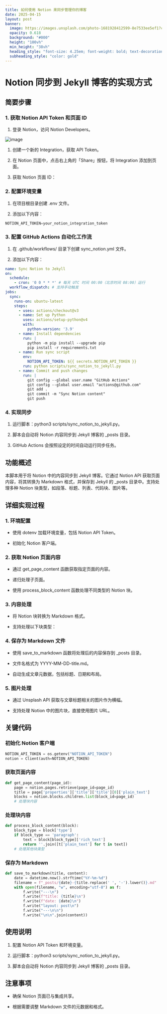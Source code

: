 ```yaml
---
title: 如何使用 Notion 来同步管理你的博客
date: 2025-04-15
layout: post
banner:
  image: https://images.unsplash.com/photo-1681928412599-8e7533ee5ef1?crop=entropy&cs=tinysrgb&fit=max&fm=jpg&ixid=M3w2OTIwMzJ8MHwxfHJhbmRvbXx8fHx8fHx8fDE3NDQ3NTU1OTV8&ixlib=rb-4.0.3&q=80&w=1080
  opacity: 0.618
  background: "#000"
  height: "100vh"
  min_height: "38vh"
  heading_style: "font-size: 4.25em; font-weight: bold; text-decoration: underline"
  subheading_style: "color: gold"
---
```


# Notion 同步到 Jekyll 博客的实现方式

## 简要步骤

### 1. 获取 Notion API Token 和页面 ID

1. 登录 Notion，访问 Notion Developers。

![image](https://prod-files-secure.s3.us-west-2.amazonaws.com/a7a0cc5a-89b9-4cda-8686-1fba0ca52f40/d19c1afe-dea5-4312-9333-786b0ba83054/image.png?X-Amz-Algorithm=AWS4-HMAC-SHA256&X-Amz-Content-Sha256=UNSIGNED-PAYLOAD&X-Amz-Credential=ASIAZI2LB466RPNDO4KY%2F20250415%2Fus-west-2%2Fs3%2Faws4_request&X-Amz-Date=20250415T221954Z&X-Amz-Expires=3600&X-Amz-Security-Token=IQoJb3JpZ2luX2VjEKv%2F%2F%2F%2F%2F%2F%2F%2F%2F%2FwEaCXVzLXdlc3QtMiJHMEUCIBnhfc5xRfrIANrASOugNRiogO98LhSqF9hOGCuvs%2F%2BiAiEAr90a4nIRnn2OSsnzxTHqm9ztbxprHRvb%2FS5kCWzHhuIq%2FwMINBAAGgw2Mzc0MjMxODM4MDUiDCLpXUjrGaXohGghFyrcAyl07TFJUqPS2kAEhTQRdTBQdIsw8cc%2F%2Bjs596kS8pcsRO%2BAXON27JxpP8FGkT0M0lMcj6NKwAISraixK4HGhnRYUIHnRdc0Q3fQYsBOfl0dhRocMmi7iT4cHVMUuIf3d9FbloljC8vS%2BMxrCpCd55Z%2BhuE%2BkpsMJXXYtYxASUYuqeCDsdFd5Wvz1teWOmMWFD6dMxOASVyZG%2B9kgcOxJzrRfvadoiQhnMiWpXMOKTiZr0yfXMh7F3vxVNoOLzdlvo9Ji6wH3fgPA3pAg1eDooJCBfLk92O3anisDNb8IijOM88pwc90g%2FkqV9n3CzkwHNvNEg0zIElZAPhGLzwoINmins3n0IZq9ixE971WLNaAsTa2bGgAlHf1AeMkRSQ2g0buBLu6LIcuvZ0pPV9XuljwfxRgPXw9PlZmIB5glBHylF8kQ9LA%2FZADjHl8FQYzKkMY0EiVkIh%2BbKIa7aTdXuh8otdy4PoptaOUoJIwjzX2R1hrytZSgDePbvv7AEtM%2FvsND9db1RF1yAGqgw%2FYUZoSu6Z6%2FUiB1YsmSKM9zVI0ngl%2BSfCRwp5dd6JK2tdtXmQdIlk3rfTQQOpneWBu8U3nsIaniR4Uu0ZGSWZ0fK16zUWFvsciNzDCFuSNMPzV%2Br8GOqUBhoq2%2BMIHKxNjWNwnRwyA2cMA1ybNXpqqGCNGAW1dNEO6Jcq3fDusU4LOSkLbdz661N%2FQfNbgWxlEHvfUXNoqfx8orMY6CUoIKXOrIdbnkcVDnRa0VG80CKXtgE71rfpVRQAbzYHVFGzAiKXKzOmZmMQuee7mgo3bsunjk9RDimI5uEeB7WH75WfPLEXWNlMK7B5TPJE%2BV1tq7u0dTXRB1rXRM8sT&X-Amz-Signature=1807c98b9a0c0448b689d51dd4e55e2af7b76a1f1d89bf5315bb73fb968c6eb9&X-Amz-SignedHeaders=host&x-id=GetObject)

1. 创建一个新的 Integration，获取 API Token。

1. 在 Notion 页面中，点击右上角的「Share」按钮，将 Integration 添加到页面。

1. 获取 Notion 页面 ID：


### 2. 配置环境变量

1. 在项目根目录创建 .env 文件。

1. 添加以下内容：

```javascript
NOTION_API_TOKEN=your_notion_integration_token
```

### 3. 配置 GitHub Actions 自动化工作流

1. 在 .github/workflows/ 目录下创建 sync_notion.yml 文件。

1. 添加以下内容：

```yaml
name: Sync Notion to Jekyll
on:
  schedule:
    - cron: '0 0 * * *' # 每天 UTC 时间 00:00（北京时间 08:00）运行
  workflow_dispatch: # 支持手动触发
jobs:
  sync:
    runs-on: ubuntu-latest
    steps:
      - uses: actions/checkout@v3
      - name: Set up Python
        uses: actions/setup-python@v4
        with:
          python-version: '3.9'
      - name: Install dependencies
        run: |
          python -m pip install --upgrade pip
          pip install -r requirements.txt
      - name: Run sync script
        env:
          NOTION_API_TOKEN: ${{ secrets.NOTION_API_TOKEN }}
        run: python scripts/sync_notion_to_jekyll.py
      - name: Commit and push changes
        run: |
          git config --global user.name "GitHub Actions"
          git config --global user.email "actions@github.com"
          git add .
          git commit -m "Sync Notion content"
          git push
```

### 4. 实现同步

1. 运行脚本：python3 scripts/sync_notion_to_jekyll.py。

1. 脚本会自动将 Notion 内容同步到 Jekyll 博客的 _posts 目录。

1. GitHub Actions 会按照设定的时间自动运行同步任务。

## 功能概述

本脚本用于将 Notion 中的内容同步到 Jekyll 博客。它通过 Notion API 获取页面内容，将其转换为 Markdown 格式，并保存到 Jekyll 的 _posts 目录中。支持处理多种 Notion 块类型，如段落、标题、列表、代码块、图片等。

## 详细实现过程

### 1. 环境配置

- 使用 dotenv 加载环境变量，包括 Notion API Token。

- 初始化 Notion 客户端。

### 2. 获取 Notion 页面内容

- 通过 get_page_content 函数获取指定页面的内容。

- 递归处理子页面。

- 使用 process_block_content 函数处理不同类型的 Notion 块。

### 3. 内容处理

- 将 Notion 块转换为 Markdown 格式。

- 支持处理以下块类型：


### 4. 保存为 Markdown 文件

- 使用 save_to_markdown 函数将处理后的内容保存到 _posts 目录。

- 文件名格式为 YYYY-MM-DD-title.md。

- 自动生成文章元数据，包括标题、日期和布局。

### 5. 图片处理

- 通过 Unsplash API 获取与文章标题相关的图片作为横幅。

- 支持处理 Notion 中的图片块，直接使用图片 URL。

## 关键代码

### 初始化 Notion 客户端

```python
NOTION_API_TOKEN = os.getenv("NOTION_API_TOKEN")
notion = Client(auth=NOTION_API_TOKEN)
```

### 获取页面内容

```python
def get_page_content(page_id):
    page = notion.pages.retrieve(page_id=page_id)
    title = page['properties']['title']['title'][0]['plain_text']
    blocks = notion.blocks.children.list(block_id=page_id)
    # 处理块内容
```

### 处理块内容

```python
def process_block_content(block):
    block_type = block['type']
    if block_type == 'paragraph':
        text = block[block_type]['rich_text']
        return ''.join([t['plain_text'] for t in text])
    # 处理其他块类型
```

### 保存为 Markdown

```python
def save_to_markdown(title, content):
    date = datetime.now().strftime("%Y-%m-%d")
    filename = f"_posts/{date}-{title.replace(' ', '-').lower()}.md"
    with open(filename, "w", encoding="utf-8") as f:
        f.write("---\n")
        f.write(f"title: {title}\n")
        f.write(f"date: {date}\n")
        f.write("layout: post\n")
        f.write("---\n\n")
        f.write("\n\n".join(content))
```

## 使用说明

1. 配置 Notion API Token 和环境变量。

1. 运行脚本：python3 scripts/sync_notion_to_jekyll.py。

1. 脚本会自动将 Notion 内容同步到 Jekyll 博客的 _posts 目录。

## 注意事项

- 确保 Notion 页面已与集成共享。

- 根据需要调整 Markdown 文件的元数据和格式。